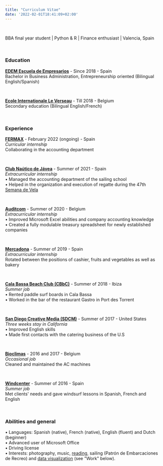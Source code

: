 ```yaml
---
title: "Curriculum Vitae"
date: '2022-02-01T18:41:09+02:00'
---
```

<p>&nbsp;</p>

<p class="cv_header">BBA final year student | Python & R | Finance enthusiast | Valencia, Spain</p>

<p>&nbsp;</p>

### Education

**[EDEM Escuela de Empresarios](https://edem.eu/en/ "Check EDEM's website")** - Since 2018 - Spain<br>
Bachelor in Business Administration, Entrepreneurship oriented (Bilingual English/Spanish)<br>
<p>&nbsp;</p>

**[Ecole Internationale Le Verseau](https://www.eiverseau.be/ "Check Le Verseau's website")** - Till 2018 - Belgium<br>
Secondary education (Bilingual English/French)
<p>&nbsp;</p>

### Experience

**[FERMAX](https://www.fermax.com/intl-en "Check FERMAX's website")** - February 2022 (ongoing) - Spain<br>
_Curricular internship_<br>
Collaborating in the accounting department<br>
<p>&nbsp;</p>

**[Club Naútico de Jávea](https://cnjavea.net/ "Check CNJ's website")** - Summer of 2021 - Spain<br>
_Extracurricular internship_<br>
• Managed the accounting department of the sailing school<br>
• Helped in the organization and execution of regatte during the 47th [Semana de Vela](https://www.abc.es/deportes/vela/vela-ligera/abci-115-regatistas-participaronn-47-semana-vela-club-nautico-javea-202108161253_noticia.html "More info on that")<br>
<p>&nbsp;</p>

**[Auditcom](https://www.companyweb.be/societe/auditcom/sprl/439360312 "Check Auditcom's website")** - Summer of 2020 - Belgium<br>
_Extracurricular internship_<br>
• Improved Microsoft Excel abilities and company accounting knowledge<br>
• Created a fully modulable treasury spreadsheet for newly established companies<br>
<p>&nbsp;</p>

**[Mercadona](https://www.mercadona.es/ "Check Mercadona's website")** - Summer of 2019 - Spain<br>
_Extracurricular internship_<br>
Rotated between the positions of cashier, fruits and vegetables as well as bakery<br>
<p>&nbsp;</p>

**[Cala Bassa Beach Club (CBbC)](https://www.cbbcgroup.com/cbbc/cala-bassa-beach-club/ "Check CBbC's website")** - Summer of 2018 - Ibiza<br>
_Summer job_<br>
•	Rented paddle surf boards in Cala Bassa<br>
•	Worked in the bar of the restaurant Gastro in Port des Torrent<br>
<p>&nbsp;</p>

**[San Diego Creative Media (SDCM)](https://www.sdcm.com/ "Check SDCM's website")** - Summer of 2017 - United States<br>
_Three weeks stay in California_<br>
•	Improved English skills<br>
•	Made first contacts with the catering business of the U.S<br>
<p>&nbsp;</p>

**[Bioclimas](http://www.bioclimas.be/ "Check Bioclimas' website")** - 2016 and 2017 - Belgium<br>
_Occasional job_<br>
Cleaned and maintained the AC machines<br>
<p>&nbsp;</p>

**[Windcenter](https://windcenterdenia.com/ "Check Windcenter's website")** - Summer of 2016 - Spain<br>
_Summer job_<br>
Met clients' needs and gave windsurf lessons in Spanish, French and English<br>
<p>&nbsp;</p>

### Abilities and general

•	Languages: Spanish (native), French (native), English (fluent) and Dutch (beginner)<br>
•	Advanced user of Microsoft Office<br>
•	Driving license<br>
•	Interests: photography, music, [reading](/reads "Check out what I'm currently reading"), sailing (Patrón de Embarcaciones de Recreo) and [data visualization](/work "Check out what I'm capable of") (see "Work" below).<br>


